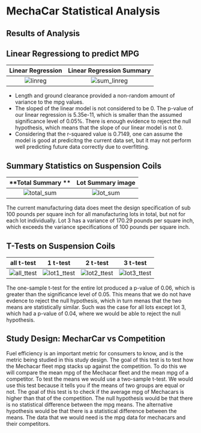 # MechaCar Statistical Analysis

## Results of Analysis

## Linear Regressiong to predict MPG
**Linear Regression**      |  **Linear Regression Summary**
:-------------------------:|:-------------------------:
![linreg](https://user-images.githubusercontent.com/89175578/151681821-e59a5a06-cece-4f48-ad35-a8043b12a3f4.png) |  ![sum_linreg](https://user-images.githubusercontent.com/89175578/151681826-2a4691b0-35e6-4361-a8e9-bfec596a875d.png)

- Length and ground clearance provided a non-random amount of variance to the mpg values.
- The sloped of the linear model is not considered to be 0. The p-value of our linear regression is 5.35e-11, which is smaller than the assumed significance level of 0.05%. There is enough evidence to reject the null hypothesis, which means that the slope of our linear model is not 0.
- Considering that the r-squared value is 0.7149, one can assume the model is good at predicitng the current data set, but it may not perform well predicting future data correctly due to overfitting.

## Summary Statistics on Suspension Coils
**Total Summary **|  **Lot Summary image** 
:-------------------------:|:-------------------------:
![total_sum](https://user-images.githubusercontent.com/89175578/151681878-5c0701e2-6e70-4450-99c0-64a54495aefd.png)| ![lot_sum](https://user-images.githubusercontent.com/89175578/151681887-6f6709c0-f88a-4182-ba1c-be3edb1d59e4.png)

The current manufacturing data does meet the design specification of sub 100 pounds per square inch for all manufacturing lots in total, but not for each lot individually. Lot 3 has a variance of 170.29 pounds per square inch, which exceeds the variance specifications of 100 pounds per square inch.

## T-Tests on Suspension Coils
**all t-test**|  **1 t-test**|**2 t-test**|**3 t-test**
:-------------------------:|:-------------------------:|:-------------------------:|:-------------------------:
![all_ttest](https://user-images.githubusercontent.com/89175578/151681948-04d471a7-93c5-4dad-acaa-d11fbd673cf4.png)|![lot1_ttest](https://user-images.githubusercontent.com/89175578/151681957-66172af3-4c06-42ef-8a73-c9b50bf97df9.png)|![lot2_ttest](https://user-images.githubusercontent.com/89175578/151681959-589b1bbc-39cb-4a62-a94f-eec53c232914.png)|![lot3_ttest](https://user-images.githubusercontent.com/89175578/151681965-46c95945-7317-4a19-8ba8-f61b46dadcfb.png)

The one-sample t-test for the entire lot produced a p-value of 0.06, which is greater than the significance level of 0.05. This means that we do not have evdence to reject the null hypothesis, which in turn menas that the two means are statistically similar. Such was the case for all lots except lot 3, which had a p-value of 0.04, where we would be able to reject the null hypothesis.

## Study Design: MecharCar vs Competition
Fuel efficiency is an important metric for consumers to know, and is the metric being studied in this study design. The goal of this test is to test how the Mechacar fleet mpg stacks up against the competition. To do this we will compare the mean mpg of the Mechacar fleet and the mean mpg of a competitor. To test the means we would use a two-sample t-test. We would use this test because it tells you if the means of two groups are equal or not. The goal of this test is to check if the average mpg of Mechacars is higher than that of the competition. The null hypothesis would be that there is no statistical difference between the mpg means. The alternative hypothesis would be that there is a statistical difference between the means. The data that we would need is the mpg data for mechacars and their competitors.

